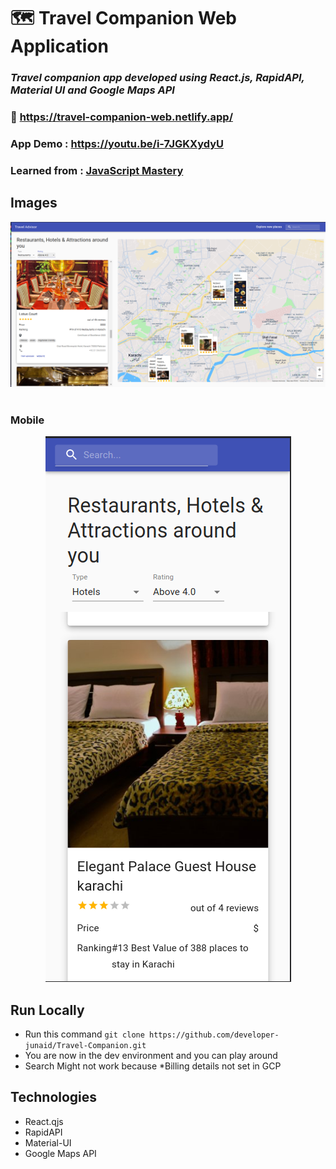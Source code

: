 # 🗺️ Travel Companion Web Application

### _Travel companion app developed using React.js, RapidAPI, Material UI and Google Maps API_

### :link: https://travel-companion-web.netlify.app/

### App Demo : https://youtu.be/i-7JGKXydyU

### Learned from : [JavaScript Mastery](https://youtu.be/UKdQjQX1Pko)

## Images

<center><img src='./images/home.png' /></center>
<br/>

### Mobile

<center><img src='./images/home-mobile.png' /></center>

## Run Locally

- Run this command `git clone https://github.com/developer-junaid/Travel-Companion.git`
- You are now in the dev environment and you can play around
- Search Might not work because \*Billing details not set in GCP

## Technologies

- React.qjs
- RapidAPI
- Material-UI
- Google Maps API
